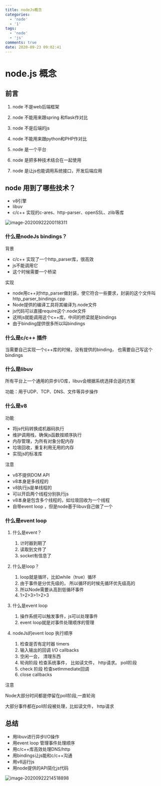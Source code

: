 ```yaml
---
title: nodeJs概念
categories:
  - 'node'
  - '1'
tags:
  - 'node'
  - 'js'
comments: true
date: 2020-09-23 09:02:41
---
```


# node.js 概念

## 前言

1. node 不是web后端框架

2. node 不能用来跟spring 和flask作对比

3. node 不是后端的js

4. node 不能用来跟python和PHP作对比

5. node 是一个平台

6. node 是把多种技术结合在一起使用

7. node 是让js也能调用系统接口，开发后端应用



## node 用到了哪些技术？

- v8引擎
- libuv
- c/c++ 实现的c-ares、http-parser、openSSL、zlib等库

![image-20200922200118311](https://tva1.sinaimg.cn/large/007S8ZIlgy1gj0b4ukd40j30ws0843zw.jpg)





### 什么是nodeJs  bindings？

背景

- c/c++ 实现了一个http_parser库，很高效
- js不能调用它
- 这个时候需要一个桥梁

实现

- node用c++对http_parser做封装，使它符合一些要求，封装的这个文件叫http_parser_bindings.cpp
- Node提供的编译工具将其编译为.node文件
- js代码可以直接require这个.node文件
- 这样js就能调用这个c++库，中间的桥梁就是bindings
- 由于binding提供很多所以叫bindings

### 什么是c/c++ 插件

当需要自己实现一个c++库的时候，没有提供的binding， 也需要自己写这个bindings

### 什么是libuv

所有平台上一个通用的异步I/O库，libuv会根据系统选择合适的方案

功能：用于UDP、TCP、DNS、文件等异步操作

### 什么是v8

功能

- 将js代码转换成机器码执行
- 维护调用栈，确保js函数按顺序执行
- 内存管理，为所有对象分配内存
- 垃圾回收，重复利用无用的内存
- 实现js的标准库

注意

- v8不提供DOM API
- v8本身是多线程的
- v8执行js是单线程的
- 可以开启两个线程分别执行js
- v8本身是包含多个线程的，如垃圾回收为一个线程
- 自带event loop ，但是node基于libuv自己做了一个

### 什么是event loop

1. 什么是event？
   1. 计时器到期了
   2. 读取到文件了
   3. socket有信息了

2. 什么是loop？
   1. loop就是循环，比如while（true）循环
   2. 由于事件是分优先级的， 所以循环的时候先循环优先级高的
   3. 所以Node需要从高到低循环事件
   4. 1>2>3>1>2>3

3. 什么是event loop
   1. 操作系统可以触发事件，js可以处理事件
   2. event loop就是对事件处理顺序的管理

4. nodeJs的event loop 执行顺序
   1. 检查是否有定时器 timers
   2. 输入输出的回调 I/O callbacks 
   3. 空闲一会， 清理东西
   4. 轮询阶段  检查系统事件，  比如读文件， http请求。 poll阶段
   5. check 阶段 检查setlmmediate回调
   6. close callbacks

注意

Node大部分时间都是停留在poll阶段,一直轮询

大部分事件都在poll阶段被处理，比如读文件， http请求

## 总结

- 用libuv进行异步I/O操作
- 用event loop 管理事件处理顺序
- 用c/c++库高效处理DNS/http
- 用bindings让js能和c/c++沟通
- 用v8运行js
- 用node提供的API简化js代码

![image-20200922214518898](https://tva1.sinaimg.cn/large/007S8ZIlgy1gj0b4uzyuvj31gm0rk77x.jpg)

